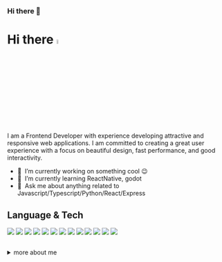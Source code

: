 ### Hi there 👋

# Hi there <a href="https://www.gautamkrishnar.com/"><img src="https://media.giphy.com/media/hvRJCLFzcasrR4ia7z/giphy.gif" width="5%"></a>

I am a Frontend Developer with experience developing attractive and responsive web applications. I am committed to creating a great user experience with a focus on beautiful design, fast performance, and good interactivity.


- 🔭 &nbsp;I’m currently working on something cool :wink:
- 🌱 &nbsp;I’m currently learning ReactNative, godot
- 💬 &nbsp;Ask me about anything related to Javascript/Typescript/Python/React/Express


## Language & Tech
<div>
<image src="https://img.shields.io/badge/HTML5-E34F26?style=for-the-badge&logo=html5&logoColor=white" />
<image src="https://img.shields.io/badge/CSS3-1572B6?style=for-the-badge&logo=css3&logoColor=white" />
<image src="https://img.shields.io/badge/JavaScript-323330?style=for-the-badge&logo=javascript&logoColor=F7DF1E" />
<image src="https://img.shields.io/badge/PHP-777BB4?style=for-the-badge&logo=php&logoColor=white" />
<image src="https://img.shields.io/badge/Python-FFD43B?style=for-the-badge&logo=python&logoColor=blue" />
<image src="https://img.shields.io/badge/TypeScript-007ACC?style=for-the-badge&logo=typescript&logoColor=white" />

<image src="https://img.shields.io/badge/Tailwind_CSS-38B2AC?style=for-the-badge&logo=tailwind-css&logoColor=white" />
<image src="https://img.shields.io/badge/Sass-CC6699?style=for-the-badge&logo=sass&logoColor=white" />
<image src="https://img.shields.io/badge/Bootstrap-563D7C?style=for-the-badge&logo=bootstrap&logoColor=white" />

<image src="https://img.shields.io/badge/React-20232A?style=for-the-badge&logo=react&logoColor=61DAFB" />

<image src="https://img.shields.io/badge/Ionic-3880FF?style=for-the-badge&logo=ionic&logoColor=white" />
<image src="https://img.shields.io/badge/Cordova-35434F?style=for-the-badge&logo=apache-cordova&logoColor=E8E8E8" />
<image src="https://img.shields.io/badge/Capacitor-119EFF?style=for-the-badge&logo=Capacitor&logoColor=white" />

</div>

##
<details>
  <summary>more about me</summary>

  
  ![Top Langs](https://github-readme-stats.vercel.app/api/top-langs/?username=nifalq&layout=compact&hide=css,html)
  
  ![nifalq' github stats](https://github-readme-stats.vercel.app/api?username=nifalq&count_private=true&show_icons=true&theme=transparent)
</details> 


<!--
**nifalq/nifalq** is a ✨ _special_ ✨ repository because its `README.md` (this file) appears on your GitHub profile.

Here are some ideas to get you started:

- 🔭 I’m currently working on ...
- 🌱 I’m currently learning ...
- 👯 I’m looking to collaborate on ...
- 🤔 I’m looking for help with ...
- 💬 Ask me about ...
- 📫 How to reach me: ...
- 😄 Pronouns: ...
- ⚡ Fun fact: ...
-->
